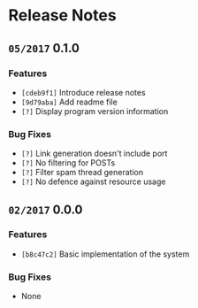 # Release Notes

## `05/2017` 0.1.0

### Features

  * `[cdeb9f1]` Introduce release notes
  * `[9d79aba]` Add readme file
  * `[?]` Display program version information

### Bug Fixes

  * `[?]` Link generation doesn't include port
  * `[?]` No filtering for POSTs
  * `[?]` Filter spam thread generation
  * `[?]` No defence against resource usage

## `02/2017` 0.0.0

### Features

  * `[b8c47c2]` Basic implementation of the system

### Bug Fixes

  * None
